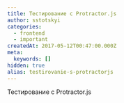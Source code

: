 ```yaml
---
title: Тестирование с Protractor.js
author: sstotskyi
categories:
  - frontend
  - important
createdAt: 2017-05-12T00:47:00.000Z
meta:
  keywords: []
hidden: true
alias: testirovanie-s-protractorjs
---
```


Тестирование с Protractor.js